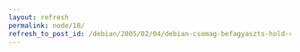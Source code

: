 ```yaml
---
layout: refresh
permalink: node/18/
refresh_to_post_id: /debian/2005/02/04/debian-csomag-befagyaszts-hold-csomag-sttusz-belltsa
---
```

